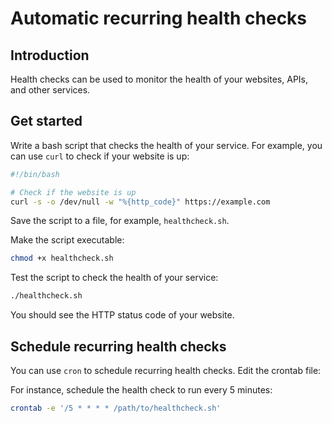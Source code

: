 # Automatic recurring health checks

## Introduction
Health checks can be used to monitor the health of your websites, APIs, and other services.

## Get started

Write a bash script that checks the health of your service. For example, you can use `curl` to check if your website is up:

```bash
#!/bin/bash

# Check if the website is up
curl -s -o /dev/null -w "%{http_code}" https://example.com
```

Save the script to a file, for example, `healthcheck.sh`.

Make the script executable:

```bash
chmod +x healthcheck.sh
```

Test the script to check the health of your service:

```bash
./healthcheck.sh
```

You should see the HTTP status code of your website.

## Schedule recurring health checks

You can use `cron` to schedule recurring health checks. Edit the crontab file:

For instance, schedule the health check to run every 5 minutes:
```bash
crontab -e '/5 * * * * /path/to/healthcheck.sh'
```



